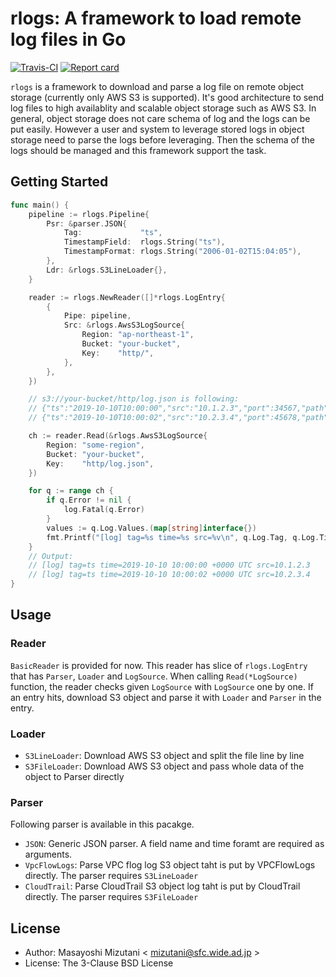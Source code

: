 # rlogs: A framework to load remote log files in Go

[![Travis-CI](https://travis-ci.org/m-mizutani/rlogs.svg)](https://travis-ci.org/m-mizutani/rlogs) [![Report card](https://goreportcard.com/badge/github.com/m-mizutani/rlogs)](https://goreportcard.com/report/github.com/m-mizutani/rlogs)

`rlogs` is a framework to download and parse a log file on remote object storage (currently only AWS S3 is supported). It's good architecture to send log files to high availablity and scalable object storage such as AWS S3. In general, object storage does not care schema of log and the logs can be put easily. However a user and system to leverage stored logs in object storage need to parse the logs before leveraging. Then the schema of the logs should be managed and this framework support the task.

## Getting Started

```go
func main() {
	pipeline := rlogs.Pipeline{
		Psr: &parser.JSON{
			Tag:             "ts",
			TimestampField:  rlogs.String("ts"),
			TimestampFormat: rlogs.String("2006-01-02T15:04:05"),
		},
		Ldr: &rlogs.S3LineLoader{},
	}

	reader := rlogs.NewReader([]*rlogs.LogEntry{
		{
			Pipe: pipeline,
			Src: &rlogs.AwsS3LogSource{
				Region: "ap-northeast-1",
				Bucket: "your-bucket",
				Key:    "http/",
			},
		},
	})

	// s3://your-bucket/http/log.json is following:
	// {"ts":"2019-10-10T10:00:00","src":"10.1.2.3","port":34567,"path":"/hello"}
	// {"ts":"2019-10-10T10:00:02","src":"10.2.3.4","port":45678,"path":"/world"}

	ch := reader.Read(&rlogs.AwsS3LogSource{
		Region: "some-region",
		Bucket: "your-bucket",
		Key:    "http/log.json",
	})

	for q := range ch {
		if q.Error != nil {
			log.Fatal(q.Error)
		}
		values := q.Log.Values.(map[string]interface{})
		fmt.Printf("[log] tag=%s time=%s src=%v\n", q.Log.Tag, q.Log.Timestamp, values["src"])
	}
	// Output:
	// [log] tag=ts time=2019-10-10 10:00:00 +0000 UTC src=10.1.2.3
	// [log] tag=ts time=2019-10-10 10:00:02 +0000 UTC src=10.2.3.4
}
```

## Usage

### Reader

`BasicReader` is provided for now. This reader has slice of `rlogs.LogEntry` that has `Parser`, `Loader` and `LogSource`. When calling `Read(*LogSource)` function, the reader checks given `LogSource` with `LogSource` one by one. If an entry hits, download S3 object and parse it with `Loader` and `Parser` in the entry.

### Loader

- `S3LineLoader`: Download AWS S3 object and split the file line by line
- `S3FileLoader`: Download AWS S3 object and pass whole data of the object to Parser directly

### Parser

Following parser is available in this pacakge.

- `JSON`: Generic JSON parser. A field name and time foramt are required as arguments.
- `VpcFlowLogs`: Parse VPC flog log S3 object taht is put by VPCFlowLogs directly. The parser requires `S3LineLoader`
- `CloudTrail`:  Parse CloudTrail S3 object log taht is put by CloudTrail directly. The parser requires `S3FileLoader`

## License

- Author: Masayoshi Mizutani < mizutani@sfc.wide.ad.jp >
- License: The 3-Clause BSD License
